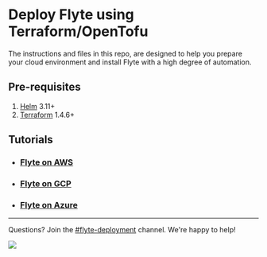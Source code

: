 # Deploy Flyte using Terraform/OpenTofu

The instructions and files in this repo, are designed to help you prepare your cloud environment and install Flyte with a high degree of automation.

## Pre-requisites

1. [Helm](https://helm.sh/docs/intro/install/) 3.11+
2. [Terraform](https://developer.hashicorp.com/terraform/tutorials/aws-get-started/install-cli#install-terraform) 1.4.6+

## Tutorials
* ### [Flyte on AWS](environments/aws/flyte-binary/README.md)
* ### [Flyte on GCP](environments/gcp/flyte-core/README.md) 
* ### [Flyte on Azure](environments/azure/flyte-core/README.md)

---
Questions? Join the [#flyte-deployment](https://flyte-org.slack.com/archives/C01P3B761A6) channel. We're happy to help!

<img referrerpolicy="no-referrer-when-downgrade" src="https://static.scarf.sh/a.png?x-pxid=686fb572-459a-48e2-8073-507c4ef4a783" />